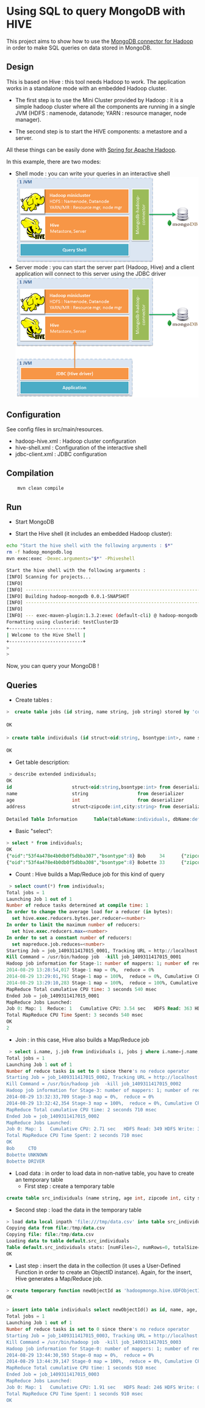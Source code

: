 Using SQL to query MongoDB with HIVE
====================================

This project aims to show how to use the [MongoDB connector for Hadoop](http://docs.mongodb.org/ecosystem/tools/hadoop/) in order to make SQL queries on data stored in MongoDB.

## Design
This is based on Hive : this tool needs Hadoop to work. The application works in a standalone mode with an embedded Hadoop cluster. 

* The first step is to use the Mini Cluster provided by Hadoop : it is a simple hadoop cluster where all the components are running in a single JVM (HDFS : namenode, datanode; YARN : resource manager, node manager).

* The second step is to start the HIVE components: a metastore and a server.

All these things can be easily done with [Spring for Apache Hadoop](http://projects.spring.io/spring-hadoop/).

In this example, there are two modes:
* Shell mode : you can write your queries in an interactive shell
![Shell mode](/docs/shell.png)
* Server mode : you can start the server part (Hadoop, Hive) and a client application will connect to this server using the JDBC driver
![JDBC mode](/docs/jdbc.png)

## Configuration

See config files in src/main/resources.
* hadoop-hive.xml : Hadoop cluster configuration
* hive-shell.xml : Configuration of the interactive shell
* jdbc-client.xml : JDBC configuration

## Compilation

``` bash
    mvn clean compile
```

## Run

* Start MongoDB

* Start the Hive shell (it includes an embedded Hadoop cluster):
``` bash
echo "Start the hive shell with the following arguments : $*"
rm -f hadoop_mongodb.log
mvn exec:exec -Dexec.arguments="$*" -Phiveshell
```

``` bash
Start the hive shell with the following arguments :
[INFO] Scanning for projects...
[INFO]
[INFO] ------------------------------------------------------------------------
[INFO] Building hadoop-mongodb 0.0.1-SNAPSHOT
[INFO] ------------------------------------------------------------------------
[INFO]
[INFO] --- exec-maven-plugin:1.3.2:exec (default-cli) @ hadoop-mongodb ---
Formatting using clusterid: testClusterID
+---------------------------+
| Welcome to the Hive Shell |
+---------------------------+
>
>
```


Now, you can query your MongoDB !

## Queries

* Create tables :
``` SQL
>  create table jobs (id string, name string, job string) stored by 'com.mongodb.hadoop.hive.MongoStorageHandler' WITH SERDEPROPERTIES('mongo.columns.mapping'='{"id":"_id"}') TBLPROPERTIES('mongo.uri'='mongodb://localhost:27017/test.jobs');

OK

> create table individuals (id struct<oid:string, bsontype:int>, name string, age int, address struct<zipcode:int, city:string>) stored by 'com.mongodb.hadoop.hive.MongoStorageHandler' WITH SERDEPROPERTIES('mongo.columns.mapping'='{"id":"_id"}') TBLPROPERTIES('mongo.uri'='mongodb://localhost:27017/test.individuals', 'columns.comments'='');

OK
```

* Get table description:
``` SQL
 > describe extended individuals;
OK
id                      struct<oid:string,bsontype:int> from deserializer
name                    string                  from deserializer
age                     int                     from deserializer
address                 struct<zipcode:int,city:string> from deserializer

Detailed Table Information      Table(tableName:individuals, dbName:default, owner:cdnhdckk, createTime:1409238198, lastAccessTime:0, retention:0, sd:StorageDescriptor(cols:[FieldSchema(name:id, type:struct<oid:string,bsontype:int>, comment:null), FieldSchema(name:name, type:string, comment:null), FieldSchema(name:age, type:int, comment:null), FieldSchema(name:address, type:struct<zipcode:int,city:string>, comment:null)], location:file:/tmp/individuals, inputFormat:com.mongodb.hadoop.hive.input.HiveMongoInputFormat, outputFormat:com.mongodb.hadoop.hive.output.HiveMongoOutputFormat, compressed:false, numBuckets:-1, serdeInfo:SerDeInfo(name:null, serializationLib:com.mongodb.hadoop.hive.BSONSerDe, parameters:{serialization.format=1, mongo.columns.mapping={"id":"_id"}}), bucketCols:[], sortCols:[], parameters:{}, skewedInfo:SkewedInfo(skewedColNames:[], skewedColValues:[], skewedColValueLocationMaps:{}), storedAsSubDirectories:false), partitionKeys:[], parameters:{numFiles=0, mongo.uri=mongodb://localhost:27017/test.individuals, columns.comments=, transient_lastDdlTime=1409238198, COLUMN_STATS_ACCURATE=false, totalSize=0, numRows=-1, storage_handler=com.mongodb.hadoop.hive.MongoStorageHandler, rawDataSize=-1}, viewOriginalText:null, viewExpandedText:null, tableType:MANAGED_TABLE)
```


* Basic "select":
``` SQL
> select * from individuals;
OK
{"oid":"53f4a478e4b0db0f5dbba307","bsontype":8} Bob     34      {"zipcode":12345,"city":"ICI"}
{"oid":"53f4a478e4b0db0f5dbba308","bsontype":8} Bobette 33      {"zipcode":54321,"city":"LA-BAS"}
```

* Count : Hive builds a Map/Reduce job for this kind of query

``` SQL
 > select count(*) from individuals;
Total jobs = 1
Launching Job 1 out of 1
Number of reduce tasks determined at compile time: 1
In order to change the average load for a reducer (in bytes):
  set hive.exec.reducers.bytes.per.reducer=<number>
In order to limit the maximum number of reducers:
  set hive.exec.reducers.max=<number>
In order to set a constant number of reducers:
  set mapreduce.job.reduces=<number>
Starting Job = job_1409311417015_0001, Tracking URL = http://localhost:27800/proxy/application_1409311417015_0001/
Kill Command = /usr/bin/hadoop job  -kill job_1409311417015_0001
Hadoop job information for Stage-1: number of mappers: 1; number of reducers: 1
2014-08-29 13:28:54,017 Stage-1 map = 0%,  reduce = 0%
2014-08-29 13:29:01,791 Stage-1 map = 100%,  reduce = 0%, Cumulative CPU 1.78 sec
2014-08-29 13:29:10,283 Stage-1 map = 100%,  reduce = 100%, Cumulative CPU 3.54 sec
MapReduce Total cumulative CPU time: 3 seconds 540 msec
Ended Job = job_1409311417015_0001
MapReduce Jobs Launched:
Job 0: Map: 1  Reduce: 1   Cumulative CPU: 3.54 sec   HDFS Read: 363 HDFS Write: 2 SUCCESS
Total MapReduce CPU Time Spent: 3 seconds 540 msec
OK
2
```

* Join : in this case, Hive also builds a Map/Reduce job

``` SQL
 > select i.name, j.job from individuals i, jobs j where i.name=j.name;
Total jobs = 1
Launching Job 1 out of 1
Number of reduce tasks is set to 0 since there's no reduce operator
Starting Job = job_1409311417015_0002, Tracking URL = http://localhost:27800/proxy/application_1409311417015_0002/
Kill Command = /usr/bin/hadoop job  -kill job_1409311417015_0002
Hadoop job information for Stage-3: number of mappers: 1; number of reducers: 0
2014-08-29 13:32:33,709 Stage-3 map = 0%,  reduce = 0%
2014-08-29 13:32:42,354 Stage-3 map = 100%,  reduce = 0%, Cumulative CPU 2.71 sec
MapReduce Total cumulative CPU time: 2 seconds 710 msec
Ended Job = job_1409311417015_0002
MapReduce Jobs Launched:
Job 0: Map: 1   Cumulative CPU: 2.71 sec   HDFS Read: 349 HDFS Write: 39 SUCCESS
Total MapReduce CPU Time Spent: 2 seconds 710 msec
OK
Bob     CTO
Bobette UNKNOWN
Bobette DRIVER

```

* Load data : in order to load data in non-native table, you have to create an temporary table
  * First step : create a temporary table
``` SQL
create table src_individuals (name string, age int, zipcode int, city string) row format delimited fields terminated by ',';
```

  * Second step : load the data in the temporary table
``` SQL
> load data local inpath 'file:///tmp/data.csv' into table src_individuals;
Copying data from file:/tmp/data.csv
Copying file: file:/tmp/data.csv
Loading data to table default.src_individuals
Table default.src_individuals stats: [numFiles=2, numRows=0, totalSize=82, rawDataSize=0]
OK
```

  * Last step : insert the data in the collection (it uses a User-Defined Function in order to create an ObjectID instance). Again, for the insert, Hive generates a Map/Reduce job.
``` SQL
> create temporary function newObjectId as 'hadoopmongo.hive.UDFObjectId';
OK

> insert into table individuals select newObjectId() as id, name, age, named_struct('zipcode', zipcode, 'city', city) as address from src_individuals;
Total jobs = 1
Launching Job 1 out of 1
Number of reduce tasks is set to 0 since there's no reduce operator
Starting Job = job_1409311417015_0003, Tracking URL = http://localhost:27800/proxy/application_1409311417015_0003/
Kill Command = /usr/bin/hadoop job  -kill job_1409311417015_0003
Hadoop job information for Stage-0: number of mappers: 1; number of reducers: 0
2014-08-29 13:44:30,593 Stage-0 map = 0%,  reduce = 0%
2014-08-29 13:44:39,147 Stage-0 map = 100%,  reduce = 0%, Cumulative CPU 1.91 sec
MapReduce Total cumulative CPU time: 1 seconds 910 msec
Ended Job = job_1409311417015_0003
MapReduce Jobs Launched:
Job 0: Map: 1   Cumulative CPU: 1.91 sec   HDFS Read: 246 HDFS Write: 0 SUCCESS
Total MapReduce CPU Time Spent: 1 seconds 910 msec
OK

```
